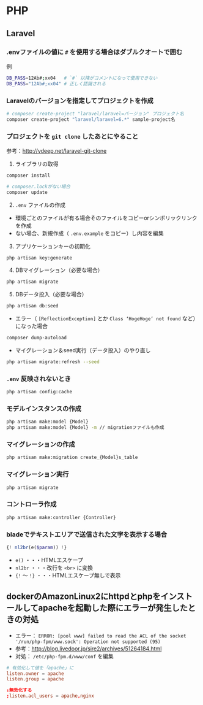 # PHP

## Laravel
### .envファイルの値に `#` を使用する場合はダブルクオートで囲む
例
```sh
DB_PASS=12Ab#;xx04   # `#` 以降がコメントになって使用できない
DB_PASS="12Ab#;xx04" # 正しく認識される
```

### Laravelのバージョンを指定してプロジェクトを作成
```bash
# composer create-project "laravel/laravel=バージョン" プロジェクト名
composer create-project "laravel/laravel=6.*" sample-project名
```

### プロジェクトを `git clone` したあとにやること
参考：http://vdeep.net/laravel-git-clone
1. ライブラリの取得
```bash
composer install

# composer.lockがない場合
composer update
```
2. `.env` ファイルの作成
  - 環境ごとのファイルが有る場合そのファイルをコピーorシンボリックリンクを作成
  - ない場合、新規作成（ `.env.example` をコピー）し内容を編集
3. アプリケーションキーの初期化
```bash
php artisan key:generate
```
4. DBマイグレーション（必要な場合）
```bash
php artisan migrate
```
5. DBデータ投入（必要な場合）
```bash
php artisan db:seed
```
  - エラー（ `[ReflectionException]` とか `Class ‘HogeHoge’ not found` など）になった場合
```bash
composer dump-autoload
```
  - マイグレーション＆seed実行（データ投入）のやり直し
```bash
php artisan migrate:refresh --seed
```

### `.env` 反映されないとき
```bash
php artisan config:cache
```

### モデルインスタンスの作成
```bash
php artisan make:model {Model}
php artisan make:model {Model} -m // migrationファイルも作成
```

### マイグレーションの作成
```bash
php artisan make:migration create_{Model}s_table
```

### マイグレーション実行
```bash
php artisan migrate
```

### コントローラ作成
```bash
php artisan make:controller {Controller}
```

### bladeでテキストエリアで送信された文字を表示する場合
```php
{! nl2br(e($param)) !}
```
- `e()` ・・・HTMLエスケープ
- `nl2br` ・・・改行を `<br>` に変換
- `{!` 〜 `!}` ・・・HTMLエスケープ無しで表示


## dockerのAmazonLinux2にhttpdとphpをインストールしてapacheを起動した際にエラーが発生したときの対処
- エラー： `ERROR: [pool www] failed to read the ACL of the socket '/run/php-fpm/www.sock': Operation not supported (95)`
- 参考：http://blog.livedoor.jp/sire2/archives/51264184.html
- 対処： `/etc/php-fpm.d/www/conf` を編集
```conf
# 有効化して値を「apache」に
listen.owner = apache
listen.group = apache

↓無効化する
;listen.acl_users = apache,nginx
```
